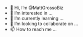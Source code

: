 - 👋 Hi, I’m @MattGrossoBiz
- 👀 I’m interested in ...
- 🌱 I’m currently learning ...
- 💞️ I’m looking to collaborate on ...
- 📫 How to reach me ...

<!---
MattGrossoBiz/MattGrossoBiz is a ✨ special ✨ repository because its `README.md` (this file) appears on your GitHub profile.
You can click the Preview link to take a look at your changes.
--->
